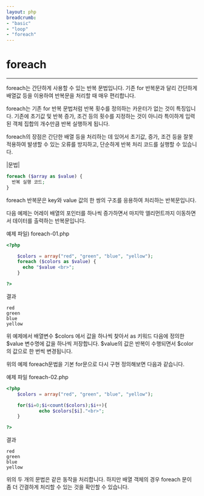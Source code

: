 ```yaml
---
layout: php
breadcrumb:
- "basic"
- "loop"
- "foreach"
---
```


# foreach
---
foreach는 간단하게 사용할 수 있는 반복 문법입니다. 기존 for 반복문과 달리 간단하게 배열값 등을 이용하여 반복문을 처리할 때 매우 편리합니다.  

 foreach는 기존 for 반복 문법처럼 반복 횟수를 정의하는 카운터가 없는 것이 특징입니다. 기존에 초기값 및 반복 증가, 조건 등의 횟수를 지정하는 것이 아니라 특이하게 입력된 객체 집합의 개수만큼 반복 실행하게 됩니다.  

foreach의 장점은 간단한 배열 등을 처리하는 데 있어서 초기값, 증가, 조건 등을 잘못 적용하여 발생할 수 있는 오류를 방지하고, 단순하게 반복 처리 코드를 실행할 수 있습니다.  

|문법|
```php
foreach ($array as $value) {
  반복 실행 코드;
}
```

foreach 반복문은 key와 value 값의 한 쌍의 구조를 응용하여 처리하는 반복문입니다.  

다음 예제는 어레이 배열의 포인터를 하나씩 증가하면서 마지막 엘리먼트까지 이동하면서 데이터를 출력하는 반복문입니다.  

예제 파일) foreach-01.php
```php
<?php

    $colors = array("red", "green", "blue", "yellow");
    foreach ($colors as $value) {
      echo "$value <br>";
    }

?>
```

결과
```
red
green
blue
yellow 
```

위 예제에서 배열변수 $colors 에서 값을 하나씩 찾아서 as 키워드 다음에 정의한 $value 변수명에 값을 하나씩 저장합니다. $value의 값은 반복이 수행되면서 $color 의 값으로 한 번씩 변경됩니다.  

위의 예제 foreach문법을 기본 for문으로 다시 구현 정의해보면 다음과 같습니다. 

예제 파일 foreach-02.php
```php
<?php
	$colors = array("red", "green", "blue", "yellow");

	for($i=0;$i<count($colors);$i++){
    		echo $colors[$i]."<br>";
	}

?>
```

결과
```
red
green
blue
yellow
```

위의 두 개의 문법은 같은 동작을 처리합니다. 하지만 배열 객체의 경우 foreach 문이 좀 더 간결하게 처리할 수 있는 것을 확인할 수 있습니다.  

<br><br>